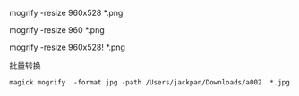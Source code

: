 mogrify -resize 960x528 *.png

mogrify -resize 960 *.png

mogrify -resize 960x528! *.png


批量转换
```
magick mogrify  -format jpg -path /Users/jackpan/Downloads/a002  *.jpg
```
